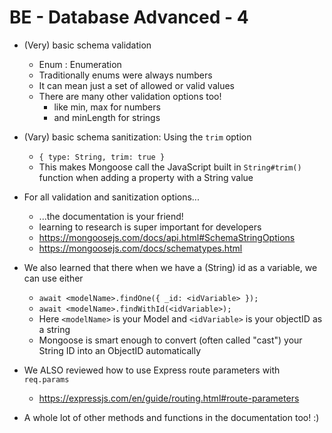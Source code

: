 # BE - Database Advanced - 4

- (Very) basic schema validation
    - Enum : Enumeration
    - Traditionally enums were always numbers
    - It can mean just a set of allowed or valid values
    - There are many other validation options too!
        - like min, max for numbers
        - and minLength for strings

- (Vary) basic schema sanitization: Using the `trim` option
    - `{ type: String, trim: true }`
    - This makes Mongoose call the JavaScript built in `String#trim()` function when adding a property with a String value

- For all validation and sanitization options...
    - ...the documentation is your friend!
    - learning to research is super important for developers
    - https://mongoosejs.com/docs/api.html#SchemaStringOptions
    - https://mongoosejs.com/docs/schematypes.html

- We also learned that there when we have a (String) id as a variable, we can use either
    - `await <modelName>.findOne({ _id: <idVariable> });`
    - `await <modelName>.findWithId(<idVariable>);`
    - Here `<modelName>` is your Model and `<idVariable>` is your objectID as a string
    - Mongoose is smart enough to convert (often called "cast") your String ID into an ObjectID automatically

- We ALSO reviewed how to use Express route parameters with `req.params`
    - https://expressjs.com/en/guide/routing.html#route-parameters

- A whole lot of other methods and functions in the documentation too! :)